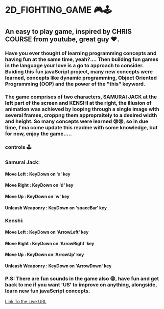 # 2D_FIGHTING_GAME 🎮🕹

## An easy to play game, inspired by CHRIS COURSE from youtube, great guy ❤.

### Have you ever thought of learning programming concepts and having fun at the same time, yeah?.... Then building fun games in the language your love is a go to approach to consider. Buiding this fun javaScript project, many new concepts were learned, concepts like dynamic programming, Object Oriented Programming (OOP) and the power of the "this" keyword.

### The game comprises of two characters, SAMURAI JACK at the left part of the screen and KENSHI at the right, the illusion of animation was achieved by looping through a single image with several frames, croppng them appropraitely to a desired width and height. So many concepts were learned 😪😪, so in due time, I'ma come update this readme with some knowledge, but for now, enjoy the game.....

### controls 🕹
### Samurai Jack: 
  #### Move Left : KeyDown on 'a' key
  #### Move Right : KeyDown on 'd' key
  #### Move Up : KeyDown on 'w' key
  #### Unleash Weaponry : KeyDown on 'spaceBar' key
 
 
 
### Kenshi: 
  #### Move Left : KeyDown on 'ArrowLeft' key
  #### Move Right : KeyDown on 'ArrowRight' key
  #### Move Up : KeyDown on 'ArrowUp' key
  #### Unleash Weaponry : KeyDown on 'ArrowDown' key
 
### P.S: There are fun sounds in the game also 😁, have fun and get back to me if you want 'US' to improve on anything, alongside, learn new fun javaScript concepts.

[Link To the Live URL]()
